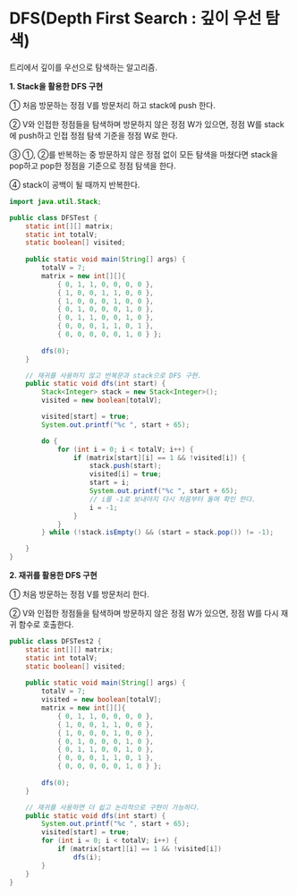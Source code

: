 ﻿# DFS(Depth First Search : 깊이 우선 탐색)

트리에서 깊이를 우선으로 탐색하는 알고리즘.

**1. Stack을 활용한 DFS 구현**

① 처음 방문하는 정점 V를 방문처리 하고 stack에 push 한다.

② V와 인접한 정점들을 탐색하며 방문하지 않은 정점 W가 있으면, 정점 W를 stack에 push하고 인접 정점 탐색 기준을 정점 W로 한다.

③ ①, ②를 반복하는 중 방문하지 않은 정점 없이 모든 탐색을 마쳤다면  stack을 pop하고 pop한 정점을 기준으로 정점 탐색을 한다.

④ stack이 공백이 될 때까지 반복한다.

```java
import java.util.Stack;

public class DFSTest {
	static int[][] matrix;
	static int totalV;
	static boolean[] visited;
	
	public static void main(String[] args) {
		totalV = 7;
		matrix = new int[][]{ 
			{ 0, 1, 1, 0, 0, 0, 0 },
			{ 1, 0, 0, 1, 1, 0, 0 },
			{ 1, 0, 0, 0, 1, 0, 0 },
			{ 0, 1, 0, 0, 0, 1, 0 },
			{ 0, 1, 1, 0, 0, 1, 0 },
			{ 0, 0, 0, 1, 1, 0, 1 },
			{ 0, 0, 0, 0, 0, 1, 0 } };
			
		dfs(0);
	}

	// 재귀를 사용하지 않고 반복문과 stack으로 DFS 구현.
	public static void dfs(int start) {
		Stack<Integer> stack = new Stack<Integer>();
		visited = new boolean[totalV];

		visited[start] = true;
		System.out.printf("%c ", start + 65);

		do {
			for (int i = 0; i < totalV; i++) {
				if (matrix[start][i] == 1 && !visited[i]) {
					stack.push(start);
					visited[i] = true;
					start = i;
					System.out.printf("%c ", start + 65);
					// i를 -1로 보내야지 다시 처음부터 돌며 확인 한다.
					i = -1;
				}
			}
		} while (!stack.isEmpty() && (start = stack.pop()) != -1);

	}
}
```


**2. 재귀를 활용한 DFS 구현**

① 처음 방문하는 정점 V를 방문처리 한다.

② V와 인접한 정점들을 탐색하며 방문하지 않은 정점 W가 있으면, 정점 W를 다시 재귀 함수로 호출한다.

```java
public class DFSTest2 {
	static int[][] matrix;
	static int totalV;
	static boolean[] visited;
	
	public static void main(String[] args) {
		totalV = 7;
		visited = new boolean[totalV];
		matrix = new int[][]{ 
			{ 0, 1, 1, 0, 0, 0, 0 },
			{ 1, 0, 0, 1, 1, 0, 0 },
			{ 1, 0, 0, 0, 1, 0, 0 },
			{ 0, 1, 0, 0, 0, 1, 0 },
			{ 0, 1, 1, 0, 0, 1, 0 },
			{ 0, 0, 0, 1, 1, 0, 1 },
			{ 0, 0, 0, 0, 0, 1, 0 } };
		
		dfs(0);
	}

	// 재귀를 사용하면 더 쉽고 논리적으로 구현이 가능하다.
	public static void dfs(int start) {
		System.out.printf("%c ", start + 65);
		visited[start] = true;
		for (int i = 0; i < totalV; i++) {
			if (matrix[start][i] == 1 && !visited[i])
				dfs(i);
		}
	}
}
```
